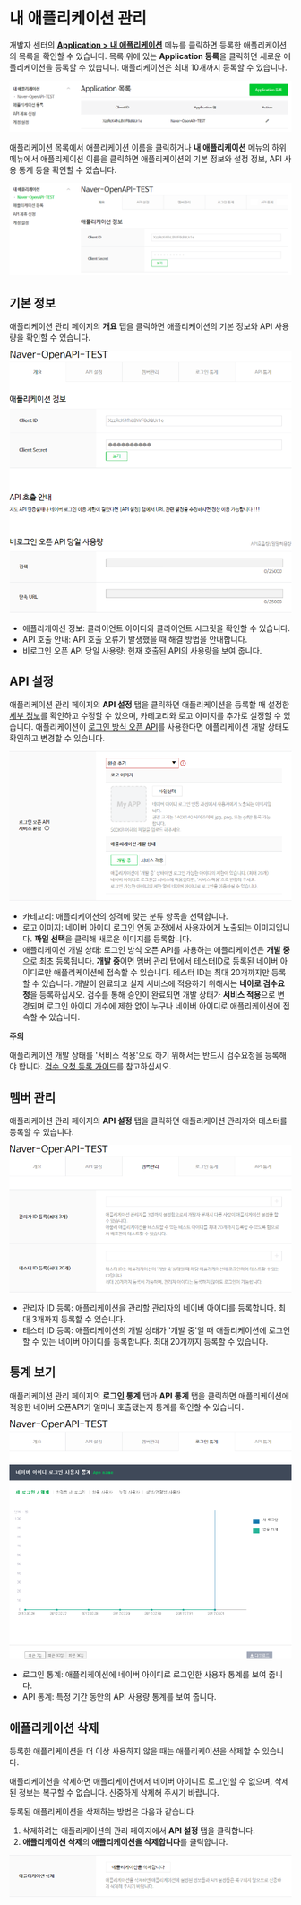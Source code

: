# 내 애플리케이션 관리

개발자 센터의 **[Application > 내 애플리케이션](https://developers.naver.com/apps/#/list)** 메뉴를 클릭하면 등록한 애플리케이션의 목록을 확인할 수 있습니다. 목록 위에 있는 **Application 등록**을 클릭하면 새로운 애플리케이션을 등록할 수 있습니다. 애플리케이션은 최대 10개까지 등록할 수 있습니다.
 
![](images/appconf-1.png)

애플리케이션 목록에서 애플리케이션 이름을 클릭하거나 **내 애플리케이션** 메뉴의 하위 메뉴에서 애플리케이션 이름을 클릭하면 애플리케이션의 기본 정보와 설정 정보, API 사용 통계 등을 확인할 수 있습니다.
 
![](images/appconf-2.png)

## 기본 정보

애플리케이션 관리 페이지의 **개요** 탭을 클릭하면 애플리케이션의 기본 정보와 API 사용량을 확인할 수 있습니다.
 
![](images/appconf-3.png)

- 애플리케이션 정보: 클라이언트 아이디와 클라이언트 시크릿을 확인할 수 있습니다.
- API 호출 안내: API 호출 오류가 발생했을 때 해결 방법을 안내합니다.
- 비로그인 오픈 API 당일 사용량: 현재 호출된 API의 사용량을 보여 줍니다.

## API 설정

애플리케이션 관리 페이지의 **API 설정** 탭을 클릭하면 애플리케이션을 등록할 때 설정한 [세부 정보](appregister.md#애플리케이션-등록-세부-정보)를 확인하고 수정할 수 있으며, 카테고리와 로고 이미지를 추가로 설정할 수 있습니다. 애플리케이션이 [로그인 방식 오픈 API](apilist.md#로그인-방식-오픈-api)를 사용한다면 애플리케이션 개발 상태도 확인하고 변경할 수 있습니다.
 
![](images/appconf-4.png)

- 카테고리: 애플리케이션의 성격에 맞는 분류 항목을 선택합니다.
- 로고 이미지: 네이버 아이디 로그인 연동 과정에서 사용자에게 노출되는 이미지입니다. **파일 선택**을 클릭해 새로운 이미지를 등록합니다.
- 애플리케이션 개발 상태: 로그인 방식 오픈 API를 사용하는 애플리케이션은 **개발 중**으로 최초 등록됩니다. **개발 중**이면 멤버 관리 탭에서 테스터ID로 등록된 네이버 아이디로만 애플리케이션에 접속할 수 있습니다. 테스터 ID는 최대 20개까지만 등록할 수 있습니다. 개발이 완료되고 실제 서비스에 적용하기 위해서는 **네아로 검수요청**을 등록하십시오. 검수를 통해 승인이 완료되면 개발 상태가 **서비스 적용**으로 변경되며 로그인 아이디 개수에 제한 없이 누구나 네이버 아이디로 애플리케이션에 접속할 수 있습니다.

<div class="danger">
	<p><strong>주의</strong></p>
	<p>애플리케이션 개발 상태를 '서비스 적용'으로 하기 위해서는 반드시 검수요청을 등록해야 합니다. <a href="/docs/login/verify/">검수 요청 등록 가이드</a>를 참고하십시오.</p>
</div>  

## 멤버 관리

애플리케이션 관리 페이지의 **API 설정** 탭을 클릭하면 애플리케이션 관리자와 테스터를 등록할 수 있습니다.
 
![](images/appconf-5.png)

- 관리자 ID 등록: 애플리케이션을 관리할 관리자의 네이버 아이디를 등록합니다. 최대 3개까지 등록할 수 있습니다.
- 테스터 ID 등록: 애플리케이션의 개발 상태가 '개발 중'일 때 애플리케이션에 로그인할 수 있는 네이버 아이디를 등록합니다. 최대 20개까지 등록할 수 있습니다.

## 통계 보기

애플리케이션 관리 페이지의 **로그인 통계** 탭과 **API 통계** 탭을 클릭하면 애플리케이션에 적용한 네이버 오픈API가 얼마나 호출됐는지 통계를 확인할 수 있습니다.
 
![](images/appconf-6.png)

- 로그인 통계: 애플리케이션에 네이버 아이디로 로그인한 사용자 통계를 보여 줍니다.
- API 통계: 특정 기간 동안의 API 사용량 통계를 보여 줍니다.

## 애플리케이션 삭제

등록한 애플리케이션을 더 이상 사용하지 않을 때는 애플리케이션을 삭제할 수 있습니다.

애플리케이션을 삭제하면 애플리케이션에서 네이버 아이디로 로그인할 수 없으며, 삭제된 정보는 복구할 수 없습니다. 신중하게 삭제해 주시기 바랍니다.

등록된 애플리케이션을 삭제하는 방법은 다음과 같습니다.

1. 삭제하려는 애플리케이션의 관리 페이지에서 **API 설정** 탭을 클릭합니다.
2. **애플리케이션 삭제**의 **애플리케이션을 삭제합니다**를 클릭합니다.

![](images/appconf-7.png)

